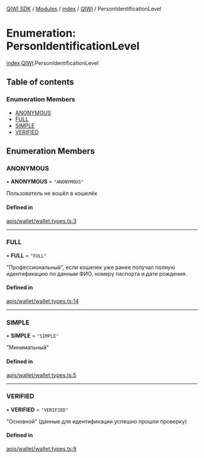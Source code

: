 [QIWI SDK](../README.md) / [Modules](../modules.md) / [index](../modules/index.md) / [QIWI](../modules/index.QIWI.md) / PersonIdentificationLevel

# Enumeration: PersonIdentificationLevel

[index](../modules/index.md).[QIWI](../modules/index.QIWI.md).PersonIdentificationLevel

## Table of contents

### Enumeration Members

- [ANONYMOUS](index.QIWI.PersonIdentificationLevel.md#anonymous)
- [FULL](index.QIWI.PersonIdentificationLevel.md#full)
- [SIMPLE](index.QIWI.PersonIdentificationLevel.md#simple)
- [VERIFIED](index.QIWI.PersonIdentificationLevel.md#verified)

## Enumeration Members

### ANONYMOUS

• **ANONYMOUS** = ``"ANONYMOUS"``

Пользователь не вошёл в кошелёк

#### Defined in

[apis/wallet/wallet.types.ts:3](https://github.com/AlexXanderGrib/node-qiwi-sdk/blob/501d75e/src/apis/wallet/wallet.types.ts#L3)

___

### FULL

• **FULL** = ``"FULL"``

"Профессиональный", если кошелек уже ранее получал полную
идентификацию по данным ФИО, номеру паспорта и дате рождения.

#### Defined in

[apis/wallet/wallet.types.ts:14](https://github.com/AlexXanderGrib/node-qiwi-sdk/blob/501d75e/src/apis/wallet/wallet.types.ts#L14)

___

### SIMPLE

• **SIMPLE** = ``"SIMPLE"``

"Минимальный"

#### Defined in

[apis/wallet/wallet.types.ts:5](https://github.com/AlexXanderGrib/node-qiwi-sdk/blob/501d75e/src/apis/wallet/wallet.types.ts#L5)

___

### VERIFIED

• **VERIFIED** = ``"VERIFIED"``

"Основной" (данные для идентификации успешно прошли проверку)

#### Defined in

[apis/wallet/wallet.types.ts:9](https://github.com/AlexXanderGrib/node-qiwi-sdk/blob/501d75e/src/apis/wallet/wallet.types.ts#L9)
